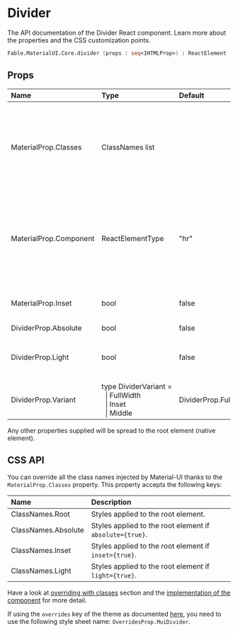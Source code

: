 # Divider

<p class="description">The API documentation of the Divider React component. Learn more about the properties and the CSS customization points.</p>

```fsharp
Fable.MaterialUI.Core.divider (props : seq<IHTMLProp>) : ReactElement
```



## Props

| Name | Type | Default | Description |
|:-----|:-----|:--------|:------------|
| <span class="prop-name">MaterialProp.Classes</span> | <span class="prop-type">ClassNames list</span> |   | Override or extend the styles applied to the component.  See CSS API below for more details.  |
| <span class="prop-name">MaterialProp.Component</span> | <span class="prop-type">ReactElementType</span> | <span class="prop-default">"hr"</span> | The component used for the root node. Either a string to use a DOM element or a component. |
| <span class="prop-name">MaterialProp.Inset</span> | <span class="prop-type">bool</span> | <span class="prop-default">false</span> | If `true`, the divider will be indented. |
| <span class="prop-name">DividerProp.Absolute</span> | <span class="prop-type">bool</span> | <span class="prop-default">false</span> |  |
| <span class="prop-name">DividerProp.Light</span> | <span class="prop-type">bool</span> | <span class="prop-default">false</span> | If `true`, the divider will have a lighter color. |
| <span class="prop-name">DividerProp.Variant</span> | <span class="prop-type">type&nbsp;DividerVariant&nbsp;=<br>&nbsp;&nbsp;&#124;&nbsp;FullWidth<br>&nbsp;&nbsp;&#124;&nbsp;Inset<br>&nbsp;&nbsp;&#124;&nbsp;Middle<br> | <span class="prop-default">DividerProp.FullWidth</span> | The variant to use. 

Any other properties supplied will be spread to the root element (native element).

## CSS API

You can override all the class names injected by Material-UI thanks to the `MaterialProp.Classes` property.
This property accepts the following keys:


| Name | Description |
|:-----|:------------|
| <span class="prop-name">ClassNames.Root</span> | Styles applied to the root element.
| <span class="prop-name">ClassNames.Absolute</span> | Styles applied to the root element if `absolute={true}`.
| <span class="prop-name">ClassNames.Inset</span> | Styles applied to the root element if `inset={true}`.
| <span class="prop-name">ClassNames.Light</span> | Styles applied to the root element if `light={true}`.

Have a look at [overriding with classes](#/customization/overrides) section
and the [implementation of the component](https://github.com/mui-org/material-ui/tree/master/packages/material-ui/src/Divider/Divider.js)
for more detail.

If using the `overrides` key of the theme as documented
[here](#/customization/themes),
you need to use the following style sheet name: `OverridesProp.MuiDivider`.

<!--## Demos-->

<!--- [Dividers](/demos/dividers/)-->
<!--- [Lists](/demos/lists/)-->

